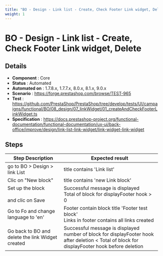 ```yaml
---
title: "BO - Design - Link list - Create, Check Footer Link widget, Delete"
weight: 1
---
```


# BO - Design - Link list - Create, Check Footer Link widget, Delete
## Details
* **Component** : Core
* **Status** : Automated
* **Automated on** : 1.7.8.x, 1.7.7.x, 8.0.x, 8.1.x, 9.0.x
* **Scenario** : https://forge.prestashop.com/browse/TEST-965
* **Test** : https://github.com/PrestaShop/PrestaShop/tree/develop/tests/UI/campaigns/functional/BO/08_design/07_linkWidget/01_createAndCheckFooterLinkWidget.ts
* **Specification** : https://docs.prestashop-project.org/functional-documentation/functional-documentation/ux-ui/back-office/improve/design/link-list-link-widget/link-widget-link-widget

## Steps
| Step Description | Expected result |
| ----- | ----- |
| go to BO > Design > link List | title contains 'Link list' |
| Clic on "New block" | title contains 'new Link block' |
| Set up the block<br><br>and clic on Save | Successful message is displayed <br>Total of block for displayFooter hook > 0 |
| Go to Fo and change language to 'en' | Footer contain block title 'Footer test block'<br>Links in footer contains all links created |
| Go back to BO and delete the link Widget created | Successful message is displayed<br>number of block for displayFooter hook after deletion < Total of block for displayFooter hook before deletion |
